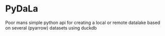 # PyDaLa

Poor mans simple python api for creating a local or remote datalake based on several (pyarrow) datasets using duckdb